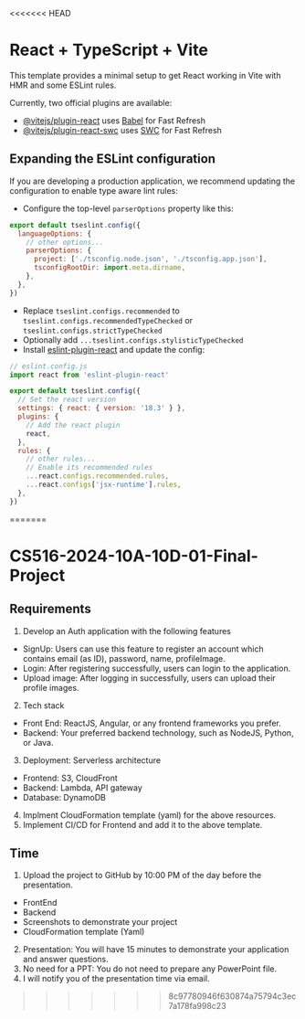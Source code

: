 <<<<<<< HEAD
# React + TypeScript + Vite

This template provides a minimal setup to get React working in Vite with HMR and some ESLint rules.

Currently, two official plugins are available:

- [@vitejs/plugin-react](https://github.com/vitejs/vite-plugin-react/blob/main/packages/plugin-react/README.md) uses [Babel](https://babeljs.io/) for Fast Refresh
- [@vitejs/plugin-react-swc](https://github.com/vitejs/vite-plugin-react-swc) uses [SWC](https://swc.rs/) for Fast Refresh

## Expanding the ESLint configuration

If you are developing a production application, we recommend updating the configuration to enable type aware lint rules:

- Configure the top-level `parserOptions` property like this:

```js
export default tseslint.config({
  languageOptions: {
    // other options...
    parserOptions: {
      project: ['./tsconfig.node.json', './tsconfig.app.json'],
      tsconfigRootDir: import.meta.dirname,
    },
  },
})
```

- Replace `tseslint.configs.recommended` to `tseslint.configs.recommendedTypeChecked` or `tseslint.configs.strictTypeChecked`
- Optionally add `...tseslint.configs.stylisticTypeChecked`
- Install [eslint-plugin-react](https://github.com/jsx-eslint/eslint-plugin-react) and update the config:

```js
// eslint.config.js
import react from 'eslint-plugin-react'

export default tseslint.config({
  // Set the react version
  settings: { react: { version: '18.3' } },
  plugins: {
    // Add the react plugin
    react,
  },
  rules: {
    // other rules...
    // Enable its recommended rules
    ...react.configs.recommended.rules,
    ...react.configs['jsx-runtime'].rules,
  },
})
```
=======
# CS516-2024-10A-10D-01-Final-Project
## Requirements
1. Develop an Auth application with the following features
* SignUp: Users can use this feature to register an account which contains email (as ID), password, name, profileImage.
* Login: After registering successfully, users can login to the application.
* Upload image: After logging in successfully, users can upload their profile images.
2. Tech stack
* Front End: ReactJS, Angular, or any frontend frameworks you prefer.
* Backend: Your preferred backend technology, such as NodeJS, Python, or Java.
3. Deployment: Serverless architecture
* Frontend: S3, CloudFront
* Backend: Lambda, API gateway
* Database: DynamoDB
4. Implment CloudFormation template (yaml) for the above resources.
5. Implement CI/CD for Frontend and add it to the above template.
## Time
1. Upload the project to GitHub by 10:00 PM of the day before the presentation.
* FrontEnd
* Backend
* Screenshots to demonstrate your project
* CloudFormation template (Yaml)
2. Presentation: You will have 15 minutes to demonstrate your application and answer questions.
3. No need for a PPT: You do not need to prepare any PowerPoint file.
4. I will notify you of the presentation time via email.
>>>>>>> 8c97780946f630874a75794c3ec7a178fa998c23
